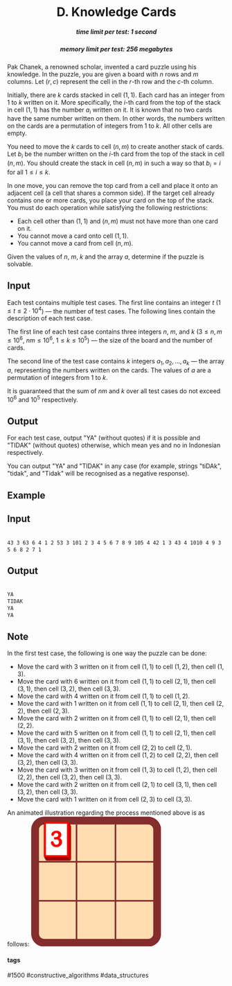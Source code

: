 <h1 style='text-align: center;'> D. Knowledge Cards</h1>

<h5 style='text-align: center;'>time limit per test: 1 second</h5>
<h5 style='text-align: center;'>memory limit per test: 256 megabytes</h5>

Pak Chanek, a renowned scholar, invented a card puzzle using his knowledge. In the puzzle, you are given a board with $n$ rows and $m$ columns. Let $(r, c)$ represent the cell in the $r$-th row and the $c$-th column.

Initially, there are $k$ cards stacked in cell $(1, 1)$. Each card has an integer from $1$ to $k$ written on it. More specifically, the $i$-th card from the top of the stack in cell $(1, 1)$ has the number $a_i$ written on it. It is known that no two cards have the same number written on them. In other words, the numbers written on the cards are a permutation of integers from $1$ to $k$. All other cells are empty.

You need to move the $k$ cards to cell $(n, m)$ to create another stack of cards. Let $b_i$ be the number written on the $i$-th card from the top of the stack in cell $(n, m)$. You should create the stack in cell $(n, m)$ in such a way so that $b_i = i$ for all $1 \leq i \leq k$.

In one move, you can remove the top card from a cell and place it onto an adjacent cell (a cell that shares a common side). If the target cell already contains one or more cards, you place your card on the top of the stack. You must do each operation while satisfying the following restrictions: 

* Each cell other than $(1,1)$ and $(n,m)$ must not have more than one card on it.
* You cannot move a card onto cell $(1,1)$.
* You cannot move a card from cell $(n,m)$.

Given the values of $n$, $m$, $k$ and the array $a$, determine if the puzzle is solvable.

## Input

Each test contains multiple test cases. The first line contains an integer $t$ ($1 \leq t \leq 2 \cdot 10^4$) — the number of test cases. The following lines contain the description of each test case.

The first line of each test case contains three integers $n$, $m$, and $k$ ($3 \leq n, m \leq 10^6$, $nm \leq 10^6$, $1 \leq k \leq 10^5$) — the size of the board and the number of cards.

The second line of the test case contains $k$ integers $a_1, a_2, \ldots, a_k$ — the array $a$, representing the numbers written on the cards. The values of $a$ are a permutation of integers from $1$ to $k$.

It is guaranteed that the sum of $nm$ and $k$ over all test cases do not exceed $10^6$ and $10^5$ respectively.

## Output

For each test case, output "YA" (without quotes) if it is possible and "TIDAK" (without quotes) otherwise, which mean yes and no in Indonesian respectively.

You can output "YA" and "TIDAK" in any case (for example, strings "tiDAk", "tidak", and "Tidak" will be recognised as a negative response).

## Example

## Input


```

43 3 63 6 4 1 2 53 3 101 2 3 4 5 6 7 8 9 105 4 42 1 3 43 4 1010 4 9 3 5 6 8 2 7 1
```
## Output


```

YA
TIDAK
YA
YA

```
## Note

In the first test case, the following is one way the puzzle can be done: 

* Move the card with $3$ written on it from cell $(1, 1)$ to cell $(1, 2)$, then cell $(1, 3)$.
* Move the card with $6$ written on it from cell $(1, 1)$ to cell $(2, 1)$, then cell $(3, 1)$, then cell $(3, 2)$, then cell $(3, 3)$.
* Move the card with $4$ written on it from cell $(1, 1)$ to cell $(1, 2)$.
* Move the card with $1$ written on it from cell $(1, 1)$ to cell $(2, 1)$, then cell $(2, 2)$, then cell $(2, 3)$.
* Move the card with $2$ written on it from cell $(1, 1)$ to cell $(2, 1)$, then cell $(2, 2)$.
* Move the card with $5$ written on it from cell $(1, 1)$ to cell $(2, 1)$, then cell $(3, 1)$, then cell $(3, 2)$, then cell $(3, 3)$.
* Move the card with $2$ written on it from cell $(2, 2)$ to cell $(2, 1)$.
* Move the card with $4$ written on it from cell $(1, 2)$ to cell $(2, 2)$, then cell $(3, 2)$, then cell $(3, 3)$.
* Move the card with $3$ written on it from cell $(1, 3)$ to cell $(1, 2)$, then cell $(2, 2)$, then cell $(3, 2)$, then cell $(3, 3)$.
* Move the card with $2$ written on it from cell $(2, 1)$ to cell $(3, 1)$, then cell $(3, 2)$, then cell $(3, 3)$.
* Move the card with $1$ written on it from cell $(2, 3)$ to cell $(3, 3)$.

An animated illustration regarding the process mentioned above is as follows: ![](images/deccb98a987bb774a5d96f9f316ae62a426589d4.png)



#### tags 

#1500 #constructive_algorithms #data_structures 
